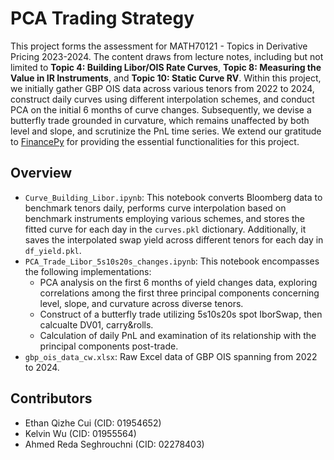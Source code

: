 # PCA Trading Strategy

This project forms the assessment for MATH70121 - Topics in Derivative Pricing 2023-2024. The content draws from lecture notes, including but not limited to **Topic 4: Building Libor/OIS Rate Curves**, **Topic 8: Measuring the Value in IR Instruments**, and **Topic 10: Static Curve RV**. Within this project, we initially gather GBP OIS data across various tenors from 2022 to 2024, construct daily curves using different interpolation schemes, and conduct PCA on the initial 6 months of curve changes. Subsequently, we devise a butterfly trade grounded in curvature, which remains unaffected by both level and slope, and scrutinize the PnL time series. We extend our gratitude to [FinancePy](https://github.com/piterbarg/FinancePy) for providing the essential functionalities for this project.

## Overview
- `Curve_Building_Libor.ipynb`: This notebook converts Bloomberg data to benchmark tenors daily, performs curve interpolation based on benchmark instruments employing various schemes, and stores the fitted curve for each day in the `curves.pkl` dictionary. Additionally, it saves the interpolated swap yield across different tenors for each day in `df_yield.pkl`.
- `PCA_Trade_Libor_5s10s20s_changes.ipynb`: This notebook encompasses the following implementations:
    - PCA analysis on the first 6 months of yield changes data, exploring correlations among the first three principal components concerning level, slope, and curvature across diverse tenors.
    - Construct of a butterfly trade utilizing 5s10s20s spot IborSwap, then calcualte DV01, carry&rolls.
    - Calculation of daily PnL and examination of its relationship with the principal components post-trade.
- `gbp_ois_data_cw.xlsx`: Raw Excel data of GBP OIS spanning from 2022 to 2024.

## Contributors
- Ethan Qizhe Cui (CID: 01954652)
- Kelvin Wu (CID: 01955564)
- Ahmed Reda Seghrouchni (CID: 02278403)